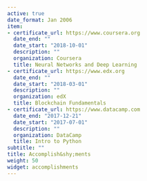 ```yaml
---
active: true
date_format: Jan 2006
item:
- certificate_url: https://www.coursera.org
  date_end: ""
  date_start: "2018-10-01"
  description: ""
  organization: Coursera
  title: Neural Networks and Deep Learning
- certificate_url: https://www.edx.org
  date_end: ""
  date_start: "2018-03-01"
  description: ""
  organization: edX
  title: Blockchain Fundamentals
- certificate_url: https://www.datacamp.com
  date_end: "2017-12-21"
  date_start: "2017-07-01"
  description: ""
  organization: DataCamp
  title: Intro to Python
subtitle: ""
title: Accomplish&shy;ments
weight: 50
widget: accomplishments
---
```

